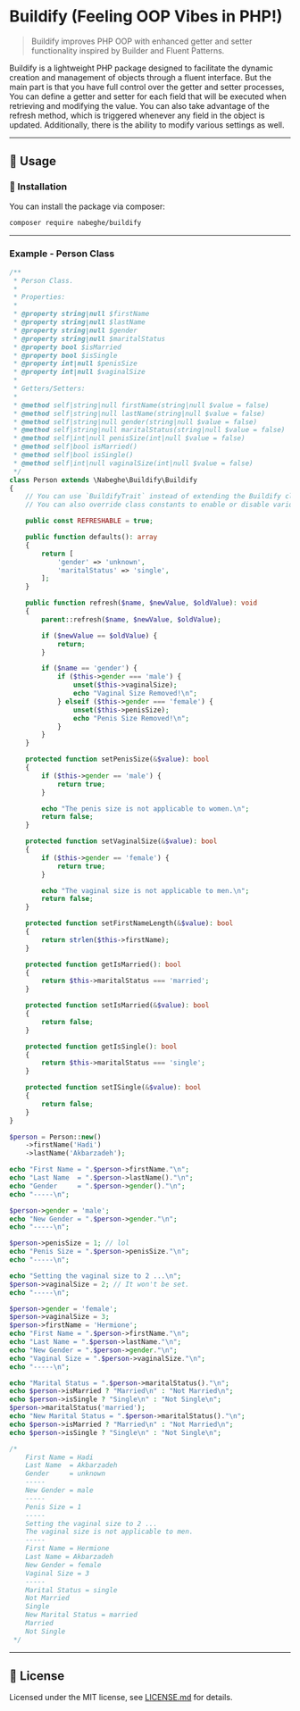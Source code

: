 # Buildify (Feeling OOP Vibes in PHP!)

> Buildify improves PHP OOP with enhanced getter and setter functionality inspired by Builder and Fluent Patterns.

Buildify is a lightweight PHP package designed to facilitate the dynamic creation and management of objects
through a fluent interface.
But the main part is that you have full control over the getter and setter processes,
You can define a getter and setter for each field that will be executed when retrieving and modifying the value.
You can also take advantage of the refresh method, which is triggered whenever any field in the object is updated.
Additionally, there is the ability to modify various settings as well.

<hr>

## 🫡 Usage

### 🚀 Installation

You can install the package via composer:

```bash
composer require nabeghe/buildify
```

<hr>

### Example - Person Class

```php
/**
 * Person Class.
 *
 * Properties:
 *
 * @property string|null $firstName
 * @property string|null $lastName
 * @property string|null $gender
 * @property string|null $maritalStatus
 * @property bool $isMarried
 * @property bool $isSingle
 * @property int|null $penisSize
 * @property int|null $vaginalSize
 *
 * Getters/Setters:
 *
 * @method self|string|null firstName(string|null $value = false)
 * @method self|string|null lastName(string|null $value = false)
 * @method self|string|null gender(string|null $value = false)
 * @method self|string|null maritalStatus(string|null $value = false)
 * @method self|int|null penisSize(int|null $value = false)
 * @method self|bool isMarried()
 * @method self|bool isSingle()
 * @method self|int|null vaginalSize(int|null $value = false)
 */
class Person extends \Nabeghe\Buildify\Buildify
{
    // You can use `BuildifyTrait` instead of extending the Buildify class.
    // You can also override class constants to enable or disable various features.

    public const REFRESHABLE = true;

    public function defaults(): array
    {
        return [
            'gender' => 'unknown',
            'maritalStatus' => 'single',
        ];
    }

    public function refresh($name, $newValue, $oldValue): void
    {
        parent::refresh($name, $newValue, $oldValue);

        if ($newValue == $oldValue) {
            return;
        }

        if ($name == 'gender') {
            if ($this->gender === 'male') {
                unset($this->vaginalSize);
                echo "Vaginal Size Removed!\n";
            } elseif ($this->gender === 'female') {
                unset($this->penisSize);
                echo "Penis Size Removed!\n";
            }
        }
    }

    protected function setPenisSize(&$value): bool
    {
        if ($this->gender == 'male') {
            return true;
        }

        echo "The penis size is not applicable to women.\n";
        return false;
    }

    protected function setVaginalSize(&$value): bool
    {
        if ($this->gender == 'female') {
            return true;
        }

        echo "The vaginal size is not applicable to men.\n";
        return false;
    }

    protected function setFirstNameLength(&$value): bool
    {
        return strlen($this->firstName);
    }

    protected function getIsMarried(): bool
    {
        return $this->maritalStatus === 'married';
    }

    protected function setIsMarried(&$value): bool
    {
        return false;
    }

    protected function getIsSingle(): bool
    {
        return $this->maritalStatus === 'single';
    }

    protected function setISingle(&$value): bool
    {
        return false;
    }
}

$person = Person::new()
    ->firstName('Hadi')
    ->lastName('Akbarzadeh');

echo "First Name = ".$person->firstName."\n";
echo "Last Name  = ".$person->lastName()."\n";
echo "Gender     = ".$person->gender()."\n";
echo "-----\n";

$person->gender = 'male';
echo "New Gender = ".$person->gender."\n";
echo "-----\n";

$person->penisSize = 1; // lol
echo "Penis Size = ".$person->penisSize."\n";
echo "-----\n";

echo "Setting the vaginal size to 2 ...\n";
$person->vaginalSize = 2; // It won't be set.
echo "-----\n";

$person->gender = 'female';
$person->vaginalSize = 3;
$person->firstName = 'Hermione';
echo "First Name = ".$person->firstName."\n";
echo "Last Name = ".$person->lastName."\n";
echo "New Gender = ".$person->gender."\n";
echo "Vaginal Size = ".$person->vaginalSize."\n";
echo "-----\n";

echo "Marital Status = ".$person->maritalStatus()."\n";
echo $person->isMarried ? "Married\n" : "Not Married\n";
echo $person->isSingle ? "Single\n" : "Not Single\n";
$person->maritalStatus('married');
echo "New Marital Status = ".$person->maritalStatus()."\n";
echo $person->isMarried ? "Married\n" : "Not Married\n";
echo $person->isSingle ? "Single\n" : "Not Single\n";

/*
    First Name = Hadi
    Last Name  = Akbarzadeh
    Gender     = unknown
    -----
    New Gender = male
    -----
    Penis Size = 1
    -----
    Setting the vaginal size to 2 ...
    The vaginal size is not applicable to men.
    -----
    First Name = Hermione
    Last Name = Akbarzadeh
    New Gender = female
    Vaginal Size = 3
    -----
    Marital Status = single
    Not Married
    Single
    New Marital Status = married
    Married
    Not Single
 */
```

<hr>

## 📖 License

Licensed under the MIT license, see [LICENSE.md](LICENSE.md) for details.